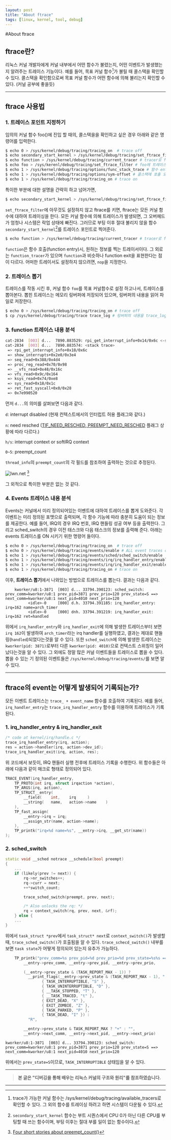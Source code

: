 ```yaml
---
layout: post
title: "About ftrace"
tags: [linux, kernel, tool, debug]
---
```


#About ftrace

## ftrace란?
리눅스 커널 개발자에게 커널 내부에서 어떤 함수가 불렸는지, 어떤 이벤트가 발생했는지 알려주는 트레이스 기능이다.
예를 들어, 목표 커널 함수[^1]가 불릴 때 콜스택을 확인할 수 있다.
콜스택을 확인함으로써 목표 커널 함수가 어떤 함수에 의해 불리는지 확인할 수 있다. (커널 공부에 좋을듯)

***

## ftrace 사용법
### 1. 트레이스 포인트 지정하기
임의의 커널 함수 foo()에 진입 할 때의, 콜스택을을 확인하고 싶은 경우 아래와 같은 명령어를 입력한다.
```bash
$ echo 0 > /sys/kernel/debug/tracing/tracing_on  # trace off
$ echo secondary_start_kernel > /sys/kernel/debug/tracing/set_ftrace_filter # secondary_start_kernel에 트레이스 포인트 설정
$ echo function > /sys/kernel/debug/tracing/current_tracer # tracer로 function 지정
$ echo foo > /sys/kerenl/debug/tracing/set_ftrace_filter # foo에 트레이스 포인트 설정
$ echo 1 > /sys/kernel/debug/tracing/options/func_stack_trace # 함수 entry에서 콜스택을 출력하도록 설정 <stack trace>
$ echo 1 > /sys/kernel/debug/tracing/options/sym-offset # 콜스택에 호출 오프셋 출력하도록 설정 예) vfs_read+0x9c
$ echo 1 > /sys/kernel/debug/tracing/tracing_on # trace on
```

특이한 부분에 대한 설명을 간략히 하고 넘어가면,
```bash
$ echo secondary_start_kernel > /sys/kernel/debug/tracing/set_ftrace_filter # secondary_start_kernel에 트레이스 포인트 설정
```
`set_ftrace_filter`에 아무것도 설정하지 않고 ftrace를 키면, ftrace는 모든 커널 함수에 대하여 트레이싱을 한다.
모든 커널 함수에 의해 트레이스가 발생되면, 그 오버헤드가 엄청나 시스템은 락업 상태에 빠진다.
그러므로 부팅 이후 절대 불리지 않을 함수`secondary_start_kernel`[^2]를 트레이스 포인트로 찍어준다.
```bash
$ echo function > /sys/kernel/debug/tracing/current_tracer # tracer로 function 지정
```
`function`은 함수 호출(function entry)시, 원하는 정보를 찍는 트레이서이다.
그 외로는 `function_tracer`가 있으며 `function`과 비슷하나 function exit을 표현한다는 점이 다르다.
어떠한 트레이서도 설정하지 않으려면, `nop`을 지정한다.

### 2. 트레이스 뽑기
트레이스를 작동 시킨 후, 커널 함수 `foo`를 목표 커널함수로 설정 하고나서, 트레이스를 뽑아본다. 
뽑힌 트레이스는 메모리 링버퍼에 저장되어 있으며, 링버퍼의 내용을 읽어 파일로 저장한다.
```bash
$ echo 0 > /sys/kernel/debug/tracing/tracing_on # trace off
$ cp /sys/kernel/debug/tracing/trace trace_log # 링버퍼의 내용을 trace_log로 저장
```

### 3. function 트레이스 내용 분석
```bash
cat-2834  [003] d...  7890.883529: rpi_get_interrupt_info+0x14/0x6c <-show_interrupts+0x2e0/0x3e4
cat-2834  [003] d...  7890.883574: <stack trace>
 => rpi_get_interrupt_info+0x18/0x6c
 => show_interrupts+0x2e0/0x3e4
 => seq_read+0x388/0x4d4
 => proc_reg_read+0x70/0x98
 => __vfs_read+0x48/0x16c
 => vfs_read+0x9c/0x164
 => ksys_read+0x74/0xe8
 => sys_read+0x18/0x1c
 => ret_fast_syscall+0x0/0x28
 => 0x7e990520
```
먼저 `d...`의 의미를 살펴보면 다음과 같다.

`d`: interrupt disabled (현재 컨텍스트에서의 인터럽트 허용 플래그와 같다.)

`n`: need resched ([TIF_NEED_RESCHED, PREEMPT_NEED_RESCHED](https://yongshikmoon.github.io/2021/03/21/about-preempt_count.html) 플래그 상황에 따라 다르다.)

`h/s`: interrupt context or softIRQ context

`0~5`: preempt_count

`thread_info`의 `preempt_count`의 각 필드를 참조하여 출력하는 것으로 추정된다.

![lwn.net](https://static.lwn.net/images/2020/preempt-count.svg)
[^3]

그 외적으로 특이한 부분은 없는 것 같다.

### 4. Events 트레이스 내용 분석
Events는 커널에서 미리 정의되어있는 이벤트에 대하여 트레이스를 뽑게 도와준다.
각 이벤트는 미리 정의된 포맷으로 출력되며, 각 함수 기능에 따라 충분히 도움이 되는 정보를 제공한다.
예를 들어, IRQ의 경우 IRQ 번호, IRQ 핸들링 성공 여부 등을 출력한다. 그리고 sched_switch의 경우 이전 태스크와 다음 태스크의 정보를 출력해 준다.
아래는 events 트레이스를 ON 시키기 위한 명령어 들이다.
```bash
$ echo 0 > /sys/kernel/debug/tracing/tracing_on  # trace off
$ echo 0 > /sys/kernel/debug/tracing/events/enable # ALL event traces off
$ echo 1 > /sys/kernel/debug/tracing/events/sched/sched_switch/enable
$ echo 1 > /sys/kernel/debug/tracing/events/irq/irq_handler_entry/enable
$ echo 1 > /sys/kernel/debug/tracing/events/irq/irq_handler_exit/enable
$ echo 1 > /sys/kernel/debug/tracing/tracing_on # trace on
```
이후, **트레이스 뽑기**에서 나와있는 방법으로 트레이스를 뽑는다.
결과는 다음과 같다.
```
    kworker/u8:1-3871  [003] d... 33794.390123: sched_switch: prev_comm=kworker/u8:1 prev_pid=3871 prev_prio=120 prev_state=S ==> next_comm=kworker/u8:1 next_pid=4010 next_prio=120
          <idle>-0     [000] d.h. 33794.391185: irq_handler_entry: irq=162 name=arch_timer
          <idle>-0     [000] dnh. 33794.391219: irq_handler_exit: irq=162 ret=handled
```
위에서 `irq_handler_entry`와 `irq_handler_exit`에 의해 발생한 트레이스부터 보면 `irq 162`이 발생하여 `arch_timer`라는 irq handler를 실행하였고, 결과는 제대로 핸들링(`handled`)되었다는것을 알 수 있다.
또한 `sched_switch`에 의해 발생한 트레이스는 `kworker(pid: 3871)`로부터 다른 `kworker(pid: 4010)`으로 컨텍스트 스위칭이 일어났다는것을 알 수 있다.
그 외에도 정말 많은 커널 이벤트들을 트레이스로 뽑을 수 있다.
뽑을 수 있는 기 정의된 이벤트들은 `/sys/kernel/debug/tracing/events/`를 보면 알 수 있다.

***

## ftrace의 event는 어떻게 발생되어 기록되는가?
모든 이벤트 트레이스는 `trace_ + event_name` 함수를 호출하여 기록된다.
예를 들어, `irq_handler_entry`는 `trace_irq_handler_entry` 함수를 이용하여 트레이스가 기록된다.
### 1. irq_handler_entry & irq_handler_exit
```cpp
/* code at kernel/irq/handle.c */
trace_irq_handler_entry(irq, action);
res = action->handler(irq, action->dev_id);
trace_irq_handler_exit(irq, action, res);
```
위 코드에서 보듯이, IRQ 핸들러 실행 전후에 트레이스 기록을 수행한다.
위 함수들은 아래에 다음과 같이 매크로 형태로 정의되어 있다.
```cpp
TRACE_EVENT(irq_handler_entry,
    TP_PROTO(int irq, struct irqaction *action),
    TP_ARGS(irq, action),
    TP_STRUCT__entry(
        __field(    int,    irq     )
        __string(   name,   action->name    )
    ),
    TP_fast_assign(
        __entry->irq = irq;
        __assign_str(name, action->name);
    ),
    TP_printk("irq=%d name=%s", __entry->irq, __get_str(name))
);
```
### 2. sched_switch
```cpp
static void __sched notrace __schedule(bool preempt)
{
    ...
    if (likely(prev != next)) {
        rq->nr_switches++;
        rq->curr = next;
        ++*switch_count;

        trace_sched_switch(preempt, prev, next);

        /* Also unlocks the rq: */
        rq = context_switch(rq, prev, next, &rf);
    } else {
    ...
}
```
위에서 `task_struct *prev`에서 `task_struct* next`로 `context_switch()`가 발생할 때, `trace_sched_switch()`가 호출됨을 알 수 있다.
`trace_schecd_switch()` 내부를 보면 `task state`가 어떻게 정의되어 있는지 유추가 가능하다.
```cpp
    TP_printk("prev_comm=%s prev_pid=%d prev_prio=%d prev_state=%s%s ==> next_comm=%s next_pid=%d next_prio=%d",
        __entry->prev_comm, __entry->prev_pid, __entry->prev_prio,

        (__entry->prev_state & (TASK_REPORT_MAX - 1)) ?
          __print_flags(__entry->prev_state & (TASK_REPORT_MAX - 1), "|",
                { TASK_INTERRUPTIBLE, "S" },
                { TASK_UNINTERRUPTIBLE, "D" },
                { __TASK_STOPPED, "T" },
                { __TASK_TRACED, "t" },
                { EXIT_DEAD, "X" },
                { EXIT_ZOMBIE, "Z" },
                { TASK_PARKED, "P" },
                { TASK_DEAD, "I" }) :
          "R",

        __entry->prev_state & TASK_REPORT_MAX ? "+" : "",
        __entry->next_comm, __entry->next_pid, __entry->next_prio)
```
```    
kworker/u8:1-3871  [003] d... 33794.390123: sched_switch: prev_comm=kworker/u8:1 prev_pid=3871 prev_prio=120 prev_state=S ==> next_comm=kworker/u8:1 next_pid=4010 next_prio=120
```
위에서는 `prev_state=S`이므로, `TASK_INTERRUPTIBLE` 상태임을 알 수 있다.

***

>**본 글은 "디버깅을 통해 배우는 리눅스 커널의 구조와 원리"를 참조하였습니다.**

***

[^1]: trace가 가능한 커널 함수는 /sys/kernel/debug/tracing/available_tracers로 확인할 수 있다. 그 외의 함수를 트레이싱 하려고 하면 시스템이 다운될 수 있다.
[^2]: `secondary_start_kernel` 함수는 부트 시퀀스에서 CPU 0가 아닌 다른 CPU를 부팅할 때 쓰는 함수이며, 부팅 이후는 절대 부를 일이 없는 함수이다.
[^3]: [Four short stories about preempt_count()](https://lwn.net/Articles/831678/)